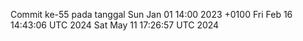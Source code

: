 Commit ke-55 pada tanggal Sun Jan 01 14:00 2023 +0100
Fri Feb 16 14:43:06 UTC 2024
Sat May 11 17:26:57 UTC 2024
